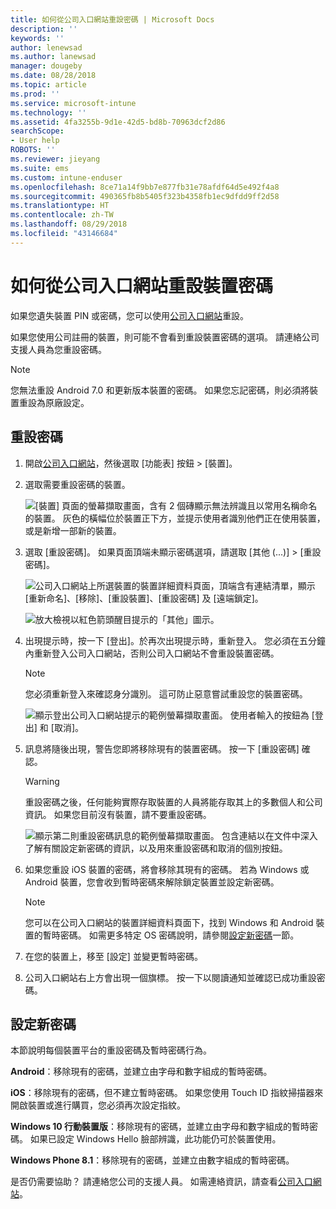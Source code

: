 ```yaml
---
title: 如何從公司入口網站重設密碼 | Microsoft Docs
description: ''
keywords: ''
author: lenewsad
ms.author: lanewsad
manager: dougeby
ms.date: 08/28/2018
ms.topic: article
ms.prod: ''
ms.service: microsoft-intune
ms.technology: ''
ms.assetid: 4fa3255b-9d1e-42d5-bd8b-70963dcf2d86
searchScope:
- User help
ROBOTS: ''
ms.reviewer: jieyang
ms.suite: ems
ms.custom: intune-enduser
ms.openlocfilehash: 8ce71a14f9bb7e877fb31e78afdf64d5e492f4a8
ms.sourcegitcommit: 490365fb8b5405f323b4358fb1ec9dfdd9ff2d58
ms.translationtype: HT
ms.contentlocale: zh-TW
ms.lasthandoff: 08/29/2018
ms.locfileid: "43146684"
---
```

# <a name="how-to-reset-your-device-passcode-from-the-company-portal-website"></a>如何從公司入口網站重設裝置密碼

如果您遺失裝置 PIN 或密碼，您可以使用[公司入口網站](https://portal.manage.microsoft.com)重設。  

如果您使用公司註冊的裝置，則可能不會看到重設裝置密碼的選項。 請連絡公司支援人員為您重設密碼。

   > [!NOTE]
   > 您無法重設 Android 7.0 和更新版本裝置的密碼。 如果您忘記密碼，則必須將裝置重設為原廠設定。 

## <a name="reset-your-passcode"></a>重設密碼

1.  開啟[公司入口網站](https://portal.manage.microsoft.com)，然後選取 [功能表] 按鈕 > [裝置]。  

2. 選取需要重設密碼的裝置。  

    ![[裝置] 頁面的螢幕擷取畫面，含有 2 個磚顯示無法辨識且以常用名稱命名的裝置。 灰色的橫幅位於裝置正下方，並提示使用者識別他們正在使用裝置，或是新增一部新的裝置。](./media/rename-reset-device-step2-1808.png) 

3. 選取 [重設密碼]。 如果頁面頂端未顯示密碼選項，請選取 [其他 (...)] > [重設密碼]。   

   ![公司入口網站上所選裝置的裝置詳細資料頁面，頂端含有連結清單，顯示 [重新命名]、[移除]、[重設裝置]、[重設密碼] 及 [遠端鎖定]。 ](./media/rename-reset-device-1808.png)   

    ![放大檢視以紅色箭頭醒目提示的「其他」圖示。](./media/rename-reset-device-step3-more-1808.png)  

4. 出現提示時，按一下 [登出]。於再次出現提示時，重新登入。 您必須在五分鐘內重新登入公司入口網站，否則公司入口網站不會重設裝置密碼。  

   > [!NOTE]
   > 您必須重新登入來確認身分識別。 這可防止惡意嘗試重設您的裝置密碼。

   ![顯示登出公司入口網站提示的範例螢幕擷取畫面。 使用者輸入的按鈕為 [登出] 和 [取消]。](./media/iwp-reset-passcode-popup-1808.png)

5. 訊息將隨後出現，警告您即將移除現有的裝置密碼。 按一下 [重設密碼] 確認。  
    > [!WARNING]
    > 重設密碼之後，任何能夠實際存取裝置的人員將能存取其上的多數個人和公司資訊。 如果您目前沒有裝置，請不要重設密碼。  

   ![顯示第二則重設密碼訊息的範例螢幕擷取畫面。 包含連結以在文件中深入了解有關設定新密碼的資訊，以及用來重設密碼和取消的個別按鈕。](./media/iwp-reset-passcode-popup2-1808.png) 

6. 如果您重設 iOS 裝置的密碼，將會移除其現有的密碼。 若為 Windows 或 Android 裝置，您會收到暫時密碼來解除鎖定裝置並設定新密碼。 

   > [!NOTE]
   > 您可以在公司入口網站的裝置詳細資料頁面下，找到 Windows 和 Android 裝置的暫時密碼。 如需更多特定 OS 密碼說明，請參閱[設定新密碼](reset-your-passcode-cpwebsite.md#set-up-a-new-passcode)一節。  
   
7. 在您的裝置上，移至 [設定] 並變更暫時密碼。 

8. 公司入口網站右上方會出現一個旗標。 按一下以閱讀通知並確認已成功重設密碼。  

## <a name="set-up-a-new-passcode"></a>設定新密碼  

本節說明每個裝置平台的重設密碼及暫時密碼行為。  

**Android**：移除現有的密碼，並建立由字母和數字組成的暫時密碼。

**iOS**：移除現有的密碼，但不建立暫時密碼。 如果您使用 Touch ID 指紋掃描器來開啟裝置或進行購買，您必須再次設定指紋。  

**Windows 10 行動裝置版**：移除現有的密碼，並建立由字母和數字組成的暫時密碼。 如果已設定 Windows Hello 臉部辨識，此功能仍可於裝置使用。
    
**Windows Phone 8.1**：移除現有的密碼，並建立由數字組成的暫時密碼。  

是否仍需要協助？ 請連絡您公司的支援人員。 如需連絡資訊，請查看[公司入口網站](https://go.microsoft.com/fwlink/?linkid=2010980)。  
